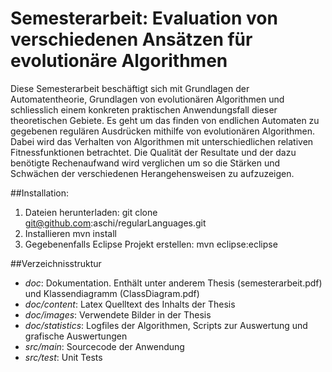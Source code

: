 Semesterarbeit: Evaluation von verschiedenen Ansätzen für evolutionäre Algorithmen
==================================================================================
Diese Semesterarbeit beschäftigt sich mit Grundlagen der Automatentheorie, Grundlagen von evolutionären Algorithmen und schliesslich einem konkreten praktischen Anwendungsfall dieser theoretischen Gebiete. Es geht um das finden von endlichen Automaten zu gegebenen regulären Ausdrücken mithilfe von evolutionären Algorithmen. Dabei wird das Verhalten von Algorithmen mit unterschiedlichen relativen Fitnessfunktionen betrachtet. Die Qualität der Resultate und der dazu benötigte Rechenaufwand wird verglichen um so die Stärken und Schwächen der verschiedenen Herangehensweisen zu aufzuzeigen.

##Installation:
1. Dateien herunterladen: git clone git@github.com:aschi/regularLanguages.git
2. Installieren mvn install
3. Gegebenenfalls Eclipse Projekt erstellen: mvn eclipse:eclipse

##Verzeichnisstruktur
- *doc*: Dokumentation. Enthält unter anderem Thesis (semesterarbeit.pdf) und Klassendiagramm (ClassDiagram.pdf)
- *doc/content*: Latex Quelltext des Inhalts der Thesis
- *doc/images*: Verwendete Bilder in der Thesis
- *doc/statistics*: Logfiles der Algorithmen, Scripts zur Auswertung und grafische Auswertungen
- *src/main*: Sourcecode der Anwendung
- *src/test*: Unit Tests